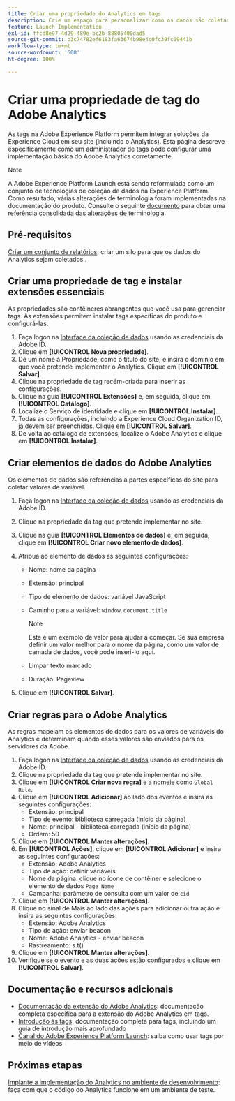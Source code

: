 ```yaml
---
title: Criar uma propriedade do Analytics em tags
description: Crie um espaço para personalizar como os dados são coletados, usando tags.
feature: Launch Implementation
exl-id: ffcd8e97-4d29-489e-bc2b-88805400dad5
source-git-commit: b3c74782ef6183fa63674b98e4c0fc39fc09441b
workflow-type: tm+mt
source-wordcount: '608'
ht-degree: 100%

---
```


# Criar uma propriedade de tag do Adobe Analytics

As tags na Adobe Experience Platform permitem integrar soluções da Experience Cloud em seu site (incluindo o Analytics). Esta página descreve especificamente como um administrador de tags pode configurar uma implementação básica do Adobe Analytics corretamente.

>[!NOTE]
>A Adobe Experience Platform Launch está sendo reformulada como um conjunto de tecnologias de coleção de dados na Experience Platform. Como resultado, várias alterações de terminologia foram implementadas na documentação do produto. Consulte o seguinte [documento](https://experienceleague.adobe.com/docs/experience-platform/tags/term-updates.html?lang=pt-BR) para obter uma referência consolidada das alterações de terminologia.

## Pré-requisitos

[Criar um conjunto de relatórios](/help/admin/c-manage-report-suites/c-new-report-suite/t-create-a-report-suite.md): criar um silo para que os dados do Analytics sejam coletados..

## Criar uma propriedade de tag e instalar extensões essenciais

As propriedades são contêineres abrangentes que você usa para gerenciar tags. As extensões permitem instalar tags específicas do produto e configurá-las.

1. Faça logon na [Interface da coleção de dados](https://experience.adobe.com/data-collection) usando as credenciais da Adobe ID.
1. Clique em **[!UICONTROL Nova propriedade]**.
1. Dê um nome à Propriedade, como o título do site, e insira o domínio em que você pretende implementar o Analytics. Clique em **[!UICONTROL Salvar]**.
1. Clique na propriedade de tag recém-criada para inserir as configurações.
1. Clique na guia **[!UICONTROL Extensões]** e, em seguida, clique em **[!UICONTROL Catálogo]**.
1. Localize o Serviço de identidade e clique em **[!UICONTROL Instalar]**.
1. Todas as configurações, incluindo a Experience Cloud Organization ID, já devem ser preenchidas. Clique em **[!UICONTROL Salvar]**.
1. De volta ao catálogo de extensões, localize o Adobe Analytics e clique em **[!UICONTROL Instalar]**.

## Criar elementos de dados do Adobe Analytics

Os elementos de dados são referências a partes específicas do site para coletar valores de variável.

1. Faça logon na [Interface da coleção de dados](https://experience.adobe.com/data-collection) usando as credenciais da Adobe ID.
1. Clique na propriedade da tag que pretende implementar no site.
1. Clique na guia **[!UICONTROL Elementos de dados]** e, em seguida, clique em **[!UICONTROL Criar novo elemento de dados]**.
1. Atribua ao elemento de dados as seguintes configurações:

   * Nome: nome da página
   * Extensão: principal
   * Tipo de elemento de dados: variável JavaScript
   * Caminho para a variável: `window.document.title`

      >[!NOTE]
      >
      >Este é um exemplo de valor para ajudar a começar. Se sua empresa definir um valor melhor para o nome da página, como um valor de camada de dados, você pode inseri-lo aqui.
   * Limpar texto marcado
   * Duração: Pageview
1. Clique em **[!UICONTROL Salvar]**.

## Criar regras para o Adobe Analytics

As regras mapeiam os elementos de dados para os valores de variáveis do Analytics e determinam quando esses valores são enviados para os servidores da Adobe.

1. Faça logon na [Interface da coleção de dados](https://experience.adobe.com/data-collection) usando as credenciais da Adobe ID.
1. Clique na propriedade da tag que pretende implementar no site.
1. Clique em **[!UICONTROL Criar nova regra]** e a nomeie como `Global Rule`.
1. Clique em **[!UICONTROL Adicionar]** ao lado dos eventos e insira as seguintes configurações:
   * Extensão: principal
   * Tipo de evento: biblioteca carregada (início da página)
   * Nome: principal - biblioteca carregada (início da página)
   * Ordem: 50
1. Clique em **[!UICONTROL Manter alterações]**.
1. Em **[!UICONTROL Ações]**, clique em **[!UICONTROL Adicionar]** e insira as seguintes configurações:
   * Extensão: Adobe Analytics
   * Tipo de ação: definir variáveis
   * Nome da página: clique no ícone de contêiner e selecione o elemento de dados `Page Name`
   * Campanha: parâmetro de consulta com um valor de `cid`
1. Clique em **[!UICONTROL Manter alterações]**.
1. Clique no sinal de Mais ao lado das ações para adicionar outra ação e insira as seguintes configurações:
   * Extensão: Adobe Analytics
   * Tipo de ação: enviar beacon
   * Nome: Adobe Analytics - enviar beacon
   * Rastreamento: s.t()
1. Clique em **[!UICONTROL Manter alterações]**.
1. Verifique se o evento e as duas ações estão configurados e clique em **[!UICONTROL Salvar]**.

## Documentação e recursos adicionais

* [ Documentação da extensão do Adobe Analytics](https://experienceleague.adobe.com/docs/experience-platform/tags/extensions/adobe/analytics/overview.html?lang=pt-BR): documentação completa específica para a extensão do Adobe Analytics em tags.
* [Introdução às tags](https://experienceleague.adobe.com/docs/experience-platform/tags/get-started/quick-start.html?lang=pt-BR): documentação completa para tags, incluindo um guia de introdução mais aprofundado
* [ Canal do Adobe Experience Platform Launch](https://experienceleague.adobe.com/?tag=Launch&amp;lang=pt-BR#recommended/solutions/experience-platform): saiba como usar tags por meio de vídeos

## Próximas etapas

[Implante a implementação do Analytics no ambiente de desenvolvimento](deploy-dev.md): faça com que o código do Analytics funcione em um ambiente de teste.
